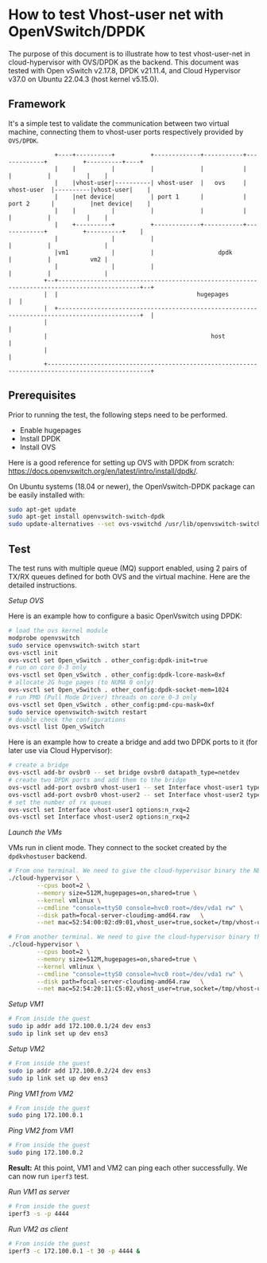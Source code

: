 # How to test Vhost-user net with OpenVSwitch/DPDK

The purpose of this document is to illustrate how to test vhost-user-net
in cloud-hypervisor with OVS/DPDK as the backend. This document was
tested with Open vSwitch v2.17.8, DPDK v21.11.4, and Cloud Hypervisor
v37.0 on Ubuntu 22.04.3 (host kernel v5.15.0).

## Framework

It's a simple test to validate the communication between two virtual machine, connecting them to vhost-user ports respectively provided by `OVS/DPDK`.
```
             +----+----------+          +-------------+-----------+-------------+          +----------+----+
             |    |          |          |             |           |             |          |          |    |
             |    |vhost-user|----------| vhost-user  |   ovs     | vhost-user  |----------|vhost-user|    |
             |    |net device|          | port 1      |           | port 2      |          |net device|    |
             |    |          |          |             |           |             |          |          |    |
             |    +----------+          +-------------+-----------+-------------+          +----------+    |
             |               |          |                                       |          |               |
             |vm1            |          |                  dpdk                 |          |           vm2 |
             |               |          |                                       |          |               |
          +--+---------------------------------------------------------------------------------------------+--+
          |  |                                       hugepages                                             |  |
          |  +---------------------------------------------------------------------------------------------+  |
          |                                                                                                   |
          |                                              host                                                 |
          |                                                                                                   |
          +---------------------------------------------------------------------------------------------------+
```
## Prerequisites

Prior to running the test, the following steps need to be performed.
- Enable hugepages
- Install DPDK
- Install OVS

Here is a good reference for setting up OVS with DPDK from scratch:
https://docs.openvswitch.org/en/latest/intro/install/dpdk/.

On Ubuntu systems (18.04 or newer), the OpenVswitch-DPDK package can be
easily installed with:
```bash
sudo apt-get update
sudo apt-get install openvswitch-switch-dpdk
sudo update-alternatives --set ovs-vswitchd /usr/lib/openvswitch-switch-dpdk/ovs-vswitchd-dpdk
```
## Test
The test runs with multiple queue (MQ) support enabled, using 2 pairs of
TX/RX queues defined for both OVS and the virtual machine. Here are the
detailed instructions.

_Setup OVS_

Here is an example how to configure a basic OpenVswitch using DPDK:
```bash
# load the ovs kernel module
modprobe openvswitch
sudo service openvswitch-switch start
ovs-vsctl init
ovs-vsctl set Open_vSwitch . other_config:dpdk-init=true
# run on core 0-3 only
ovs-vsctl set Open_vSwitch . other_config:dpdk-lcore-mask=0xf
# allocate 2G huge pages (to NUMA 0 only)
ovs-vsctl set Open_vSwitch . other_config:dpdk-socket-mem=1024
# run PMD (Pull Mode Driver) threads on core 0-3 only
ovs-vsctl set Open_vSwitch . other_config:pmd-cpu-mask=0xf
sudo service openvswitch-switch restart
# double check the configurations
ovs-vsctl list Open_vSwitch
```

Here is an example how to create a bridge and add two DPDK ports to it
(for later use via Cloud Hypervisor):
```bash
# create a bridge
ovs-vsctl add-br ovsbr0 -- set bridge ovsbr0 datapath_type=netdev
# create two DPDK ports and add them to the bridge
ovs-vsctl add-port ovsbr0 vhost-user1 -- set Interface vhost-user1 type=dpdkvhostuserclient options:vhost-server-path=/tmp/vhost-user1
ovs-vsctl add-port ovsbr0 vhost-user2 -- set Interface vhost-user2 type=dpdkvhostuserclient options:vhost-server-path=/tmp/vhost-user2
# set the number of rx queues
ovs-vsctl set Interface vhost-user1 options:n_rxq=2
ovs-vsctl set Interface vhost-user2 options:n_rxq=2
```

_Launch the VMs_

VMs run in client mode. They connect to the socket created by the `dpdkvhostuser` backend.
```bash
# From one terminal. We need to give the cloud-hypervisor binary the NET_ADMIN capabilities for it to set TAP interfaces up on the host.
./cloud-hypervisor \
        --cpus boot=2 \
        --memory size=512M,hugepages=on,shared=true \
        --kernel vmlinux \
        --cmdline "console=ttyS0 console=hvc0 root=/dev/vda1 rw" \
        --disk path=focal-server-cloudimg-amd64.raw   \
        --net mac=52:54:00:02:d9:01,vhost_user=true,socket=/tmp/vhost-user1,num_queues=4,vhost_mode=server

# From another terminal. We need to give the cloud-hypervisor binary the NET_ADMIN capabilities for it to set TAP interfaces up on the host.
./cloud-hypervisor \
        --cpus boot=2 \
        --memory size=512M,hugepages=on,shared=true \
        --kernel vmlinux \
        --cmdline "console=ttyS0 console=hvc0 root=/dev/vda1 rw" \
        --disk path=focal-server-cloudimg-amd64.raw   \
        --net mac=52:54:20:11:C5:02,vhost_user=true,socket=/tmp/vhost-user2,num_queues=4,vhost_mode=server
```

_Setup VM1_
```bash
# From inside the guest
sudo ip addr add 172.100.0.1/24 dev ens3
sudo ip link set up dev ens3
```

_Setup VM2_
```bash
# From inside the guest
sudo ip addr add 172.100.0.2/24 dev ens3
sudo ip link set up dev ens3
```

_Ping VM1 from VM2_
```bash
# From inside the guest
sudo ping 172.100.0.1
```

_Ping VM2 from VM1_
```bash
# From inside the guest
sudo ping 172.100.0.2
```

__Result:__ At this point, VM1 and VM2 can ping each other successfully. We can now run `iperf3` test.

_Run VM1 as server_
```bash
# From inside the guest
iperf3 -s -p 4444
```

_Run VM2 as client_
```bash
# From inside the guest
iperf3 -c 172.100.0.1 -t 30 -p 4444 &
```
